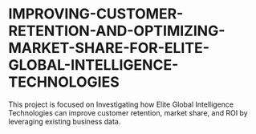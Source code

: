 # IMPROVING-CUSTOMER-RETENTION-AND-OPTIMIZING-MARKET-SHARE-FOR-ELITE-GLOBAL-INTELLIGENCE-TECHNOLOGIES
This project is focused on Investigating how Elite Global Intelligence Technologies can improve customer retention, market share, and ROI by leveraging existing business data.
